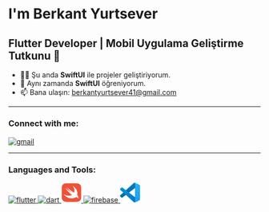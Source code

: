 
# I'm Berkant Yurtsever
## Flutter Developer | Mobil Uygulama Geliştirme Tutkunu 🚀

- 👨‍💻 Şu anda **SwiftUI** ile projeler geliştiriyorum.
- 🌱 Aynı zamanda **SwiftUI** öğreniyorum.
- 📫 Bana ulaşın: berkantyurtsever41@gmail.com

---

<h3 align="left">Connect with me:</h3>
<p align="left">
<a href="mailto:berkantyurtsever41@gmail.com" target="blank"><img align="center" src="https://img.shields.io/badge/Email-D14836?style=flat&logo=gmail&logoColor=white" alt="gmail" /></a>
</p>

---

<h3 align="left">Languages and Tools:</h3>
<p align="left">
<a href="https://flutter.dev" target="_blank" rel="noreferrer">
  <img src="https://www.vectorlogo.zone/logos/flutterio/flutterio-icon.svg" alt="flutter" width="40" height="40"/>
</a>
<a href="https://dart.dev/" target="_blank" rel="noreferrer">
  <img src="https://www.vectorlogo.zone/logos/dartlang/dartlang-icon.svg" alt="dart" width="40" height="40"/>
</a>
<a href="https://developer.apple.com/swift/" target="_blank" rel="noreferrer">
  <img src="https://raw.githubusercontent.com/devicons/devicon/master/icons/swift/swift-original.svg" alt="swift" width="40" height="40"/>
</a>
<a href="https://firebase.google.com/" target="_blank" rel="noreferrer">
  <img src="https://www.vectorlogo.zone/logos/firebase/firebase-icon.svg" alt="firebase" width="40" height="40"/>
</a>
<a href="https://code.visualstudio.com/" target="_blank" rel="noreferrer">
  <img src="https://raw.githubusercontent.com/devicons/devicon/master/icons/vscode/vscode-original.svg" alt="vscode" width="40" height="40"/>
</a>
</p>




